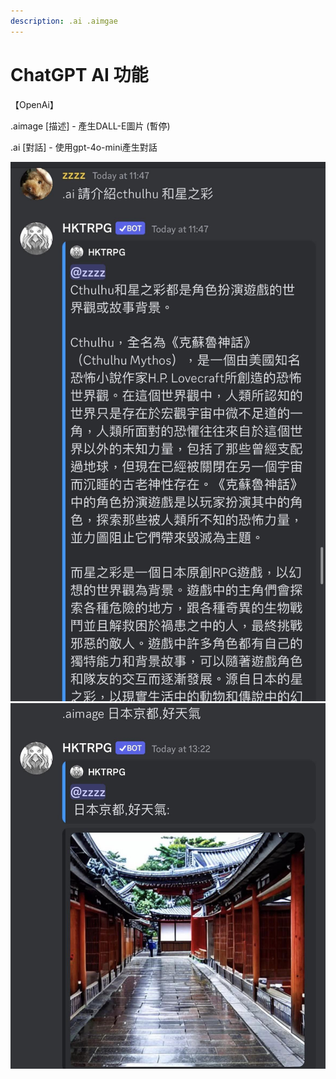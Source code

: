 ```yaml
---
description: .ai .aimgae
---
```


# ChatGPT AI 功能

【OpenAi】&#x20;

.aimage \[描述] - 產生DALL-E圖片 (暫停)

.ai \[對話] - 使用gpt-4o-mini產生對話

![](<../.gitbook/assets/image (1) (1).png>)![](<../.gitbook/assets/image (2).png>)
